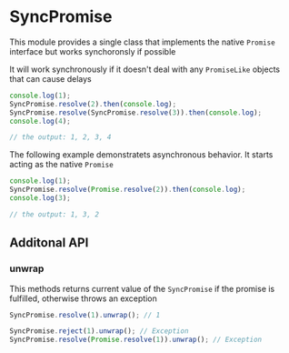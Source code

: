 # SyncPromise

This module provides a single class that implements the native `Promise` interface but
works synchoronsly if possible

It will work synchronously if it doesn't deal with any `PromiseLike` objects that can cause delays

```ts
console.log(1);
SyncPromise.resolve(2).then(console.log);
SyncPromise.resolve(SyncPromise.resolve(3)).then(console.log);
console.log(4);

// the output: 1, 2, 3, 4
```

The following example demonstratets asynchronous behavior. It starts acting as the native `Promise`

```ts
console.log(1);
SyncPromise.resolve(Promise.resolve(2)).then(console.log);
console.log(3);

// the output: 1, 3, 2
```

## Additonal API

### unwrap

This methods returns current value of the `SyncPromise` if the promise is fulfilled, otherwise throws an exception

```ts
SyncPromise.resolve(1).unwrap(); // 1

SyncPromise.reject(1).unwrap(); // Exception
SyncPromise.resolve(Promise.resolve(1)).unwrap(); // Exception
```
